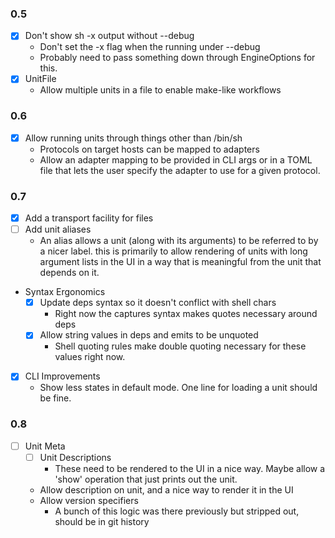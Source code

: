 ### 0.5

- [x] Don't show sh -x output without --debug
    - Don't set the -x flag when the running under --debug
    - Probably need to pass something down through EngineOptions for this.
- [x] UnitFile
    - Allow multiple units in a file to enable make-like workflows

### 0.6


- [x] Allow running units through things other than /bin/sh
    - Protocols on target hosts can be mapped to adapters
    - Allow an adapter mapping to be provided in CLI args or in a TOML file
      that lets the user specify the adapter to use for a given protocol.

### 0.7


- [x] Add a transport facility for files
- [ ] Add unit aliases
  - An alias allows a unit (along with its arguments) to be referred to by a nicer label.
    this is primarily to allow rendering of units with long argument lists in the UI in
    a way that is meaningful from the unit that depends on it.
- Syntax Ergonomics
    - [x] Update deps syntax so it doesn't conflict with shell chars
      - Right now the captures syntax makes quotes necessary around deps
    - [x] Allow string values in deps and emits to be unquoted
      - Shell quoting rules make double quoting necessary for these values right
        now.
- [x] CLI Improvements
    - Show less states in default mode.  One line for loading a unit should be fine.

### 0.8

- [ ] Unit Meta
    - [ ] Unit Descriptions
      - These need to be rendered to the UI in a nice way.  Maybe allow a 'show' operation
        that just prints out the unit.
    - Allow description on unit, and a nice way to render it in the UI
    - Allow version specifiers 
      - A bunch of this logic was there previously but stripped out, should be in git history
